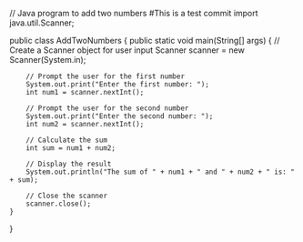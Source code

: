 // Java program to add two numbers
#This is a test commit
import java.util.Scanner;

public class AddTwoNumbers {
    public static void main(String[] args) {
        // Create a Scanner object for user input
        Scanner scanner = new Scanner(System.in);

        // Prompt the user for the first number
        System.out.print("Enter the first number: ");
        int num1 = scanner.nextInt();

        // Prompt the user for the second number
        System.out.print("Enter the second number: ");
        int num2 = scanner.nextInt();

        // Calculate the sum
        int sum = num1 + num2;

        // Display the result
        System.out.println("The sum of " + num1 + " and " + num2 + " is: " + sum);

        // Close the scanner
        scanner.close();
    }
}

